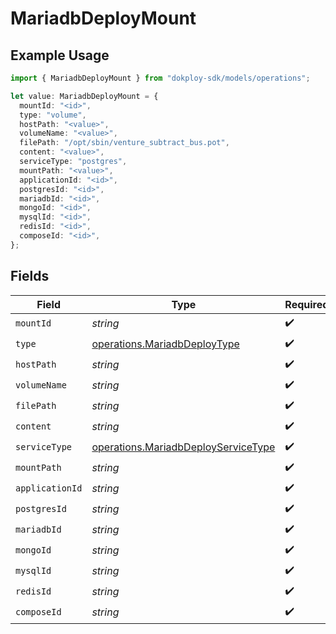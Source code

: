 # MariadbDeployMount

## Example Usage

```typescript
import { MariadbDeployMount } from "dokploy-sdk/models/operations";

let value: MariadbDeployMount = {
  mountId: "<id>",
  type: "volume",
  hostPath: "<value>",
  volumeName: "<value>",
  filePath: "/opt/sbin/venture_subtract_bus.pot",
  content: "<value>",
  serviceType: "postgres",
  mountPath: "<value>",
  applicationId: "<id>",
  postgresId: "<id>",
  mariadbId: "<id>",
  mongoId: "<id>",
  mysqlId: "<id>",
  redisId: "<id>",
  composeId: "<id>",
};
```

## Fields

| Field                                                                                      | Type                                                                                       | Required                                                                                   | Description                                                                                |
| ------------------------------------------------------------------------------------------ | ------------------------------------------------------------------------------------------ | ------------------------------------------------------------------------------------------ | ------------------------------------------------------------------------------------------ |
| `mountId`                                                                                  | *string*                                                                                   | :heavy_check_mark:                                                                         | N/A                                                                                        |
| `type`                                                                                     | [operations.MariadbDeployType](../../models/operations/mariadbdeploytype.md)               | :heavy_check_mark:                                                                         | N/A                                                                                        |
| `hostPath`                                                                                 | *string*                                                                                   | :heavy_check_mark:                                                                         | N/A                                                                                        |
| `volumeName`                                                                               | *string*                                                                                   | :heavy_check_mark:                                                                         | N/A                                                                                        |
| `filePath`                                                                                 | *string*                                                                                   | :heavy_check_mark:                                                                         | N/A                                                                                        |
| `content`                                                                                  | *string*                                                                                   | :heavy_check_mark:                                                                         | N/A                                                                                        |
| `serviceType`                                                                              | [operations.MariadbDeployServiceType](../../models/operations/mariadbdeployservicetype.md) | :heavy_check_mark:                                                                         | N/A                                                                                        |
| `mountPath`                                                                                | *string*                                                                                   | :heavy_check_mark:                                                                         | N/A                                                                                        |
| `applicationId`                                                                            | *string*                                                                                   | :heavy_check_mark:                                                                         | N/A                                                                                        |
| `postgresId`                                                                               | *string*                                                                                   | :heavy_check_mark:                                                                         | N/A                                                                                        |
| `mariadbId`                                                                                | *string*                                                                                   | :heavy_check_mark:                                                                         | N/A                                                                                        |
| `mongoId`                                                                                  | *string*                                                                                   | :heavy_check_mark:                                                                         | N/A                                                                                        |
| `mysqlId`                                                                                  | *string*                                                                                   | :heavy_check_mark:                                                                         | N/A                                                                                        |
| `redisId`                                                                                  | *string*                                                                                   | :heavy_check_mark:                                                                         | N/A                                                                                        |
| `composeId`                                                                                | *string*                                                                                   | :heavy_check_mark:                                                                         | N/A                                                                                        |